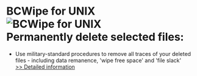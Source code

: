 # BCWipe for UNIX<br />![BCWipe for UNIX](https://mycommerce.akamaized.net/api/pimages/P300805995/BIG/300805995.PNG)<br />Permanently delete selected files:
- Use military-standard procedures to remove all traces of your deleted files - including data remanence, 'wipe free space' and 'file slack'<br />[>> Detailed information](https://secure.shareit.com/shareit/product.html?productid=300805995&affiliateid=200057808)